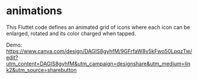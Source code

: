 # animations 

This Fluttet code defines an animated grid of icons where each icon can be enlarged, rotated and its color charged when tapped.

Demo: https://www.canva.com/design/DAGIS8gyhfM/9GFrfaW8v5kFwo50LpqzTw/edit?utm_content=DAGIS8gyhfM&utm_campaign=designshare&utm_medium=link2&utm_source=sharebutton
